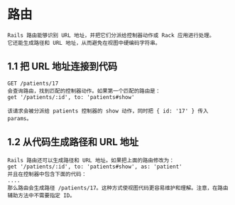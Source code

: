 # 路由
~~~
Rails 路由能够识别 URL 地址，并把它们分派给控制器动作或 Rack 应用进行处理。
它还能生成路径和 URL 地址，从而避免在视图中硬编码字符串。
~~~

## 1.1 把 URL 地址连接到代码
~~~
GET /patients/17
会查询路由，找到匹配的控制器动作。如果第一个匹配的路由是：
get '/patients/:id', to: 'patients#show'

该请求会被分派给 patients 控制器的 show 动作，同时把 { id: '17' } 传入 params。
~~~

## 1.2 从代码生成路径和 URL 地址
~~~
Rails 路由还可以生成路径和 URL 地址。如果把上面的路由修改为：
get '/patients/:id', to: 'patients#show', as: 'patient'
并且在控制器中包含下面的代码：
....
那么路由会生成路径 /patients/17。这种方式使视图代码更容易维护和理解。注意，在路由辅助方法中不需要指定 ID。
~~~